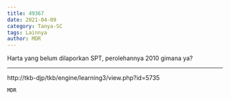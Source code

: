 ```yaml
---
title: 49367
date: 2021-04-09
category: Tanya-SC
tags: Lainnya
author: MDR
---
```


Harta yang belum dilaporkan SPT, perolehannya 2010 gimana ya?

---

http://tkb-djp/tkb/engine/learning3/view.php?id=5735

`MDR`
